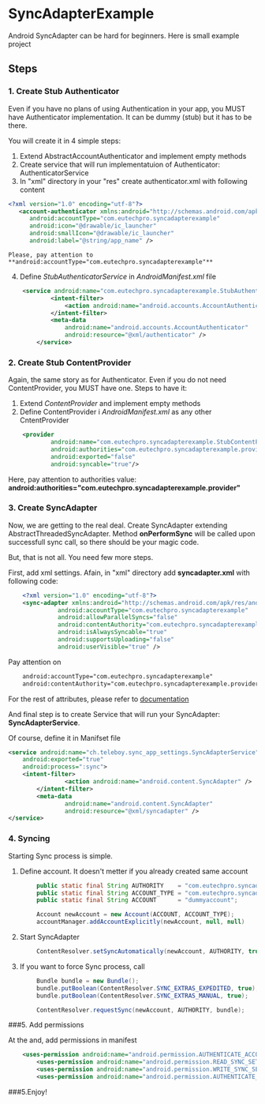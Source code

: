 # SyncAdapterExample
Android SyncAdapter can be hard for beginners. Here is small example project

## Steps

### 1. Create Stub Authenticator

Even if you have no plans of using Authentication in your app, you MUST have Authenticator implementation.
It can be dummy (stub) but it has to be there.

You will create it in 4 simple steps:
    
1. Extend AbstractAccountAuthenticator and implement empty methods
2. Create service that will run implementatuion of Authenticator: AuthenticatorService
3. In "xml" directory in your "res" create authenticator.xml with following content

	
```xml
<?xml version="1.0" encoding="utf-8"?>
   <account-authenticator xmlns:android="http://schemas.android.com/apk/res/android"
      android:accountType="com.eutechpro.syncadapterexample"
      android:icon="@drawable/ic_launcher"
      android:smallIcon="@drawable/ic_launcher"
      android:label="@string/app_name" />
```

		
	Please, pay attention to **android:accountType="com.eutechpro.syncadapterexample"**



4. Define *StubAuthenticatorService* in *AndroidManifest.xml* file
   
   
```XML
   	<service android:name="com.eutechpro.syncadapterexample.StubAuthenticatorService">
            <intent-filter>
                <action android:name="android.accounts.AccountAuthenticator" />
            </intent-filter>
            <meta-data
                android:name="android.accounts.AccountAuthenticator"
                android:resource="@xml/authenticator" />
        </service>
```
   	


### 2. Create Stub ContentProvider

Again, the same story as for Authenticator. Even if you do not need ContentProvider, you MUST have one.
Steps to have it:

1. Extend *ContentProvider* and implement empty methods
2. Define ContentProvider i *AndroidManifest.xml* as any other CntentProvider

	
```XML
	<provider
            android:name="com.eutechpro.syncadapterexample.StubContentProvider"
            android:authorities="com.eutechpro.syncadapterexample.provider"
            android:exported="false"
            android:syncable="true"/>
```       	
       
Here, pay attention to authorities value: 			
**android:authorities="com.eutechpro.syncadapterexample.provider"**



### 3. Create SyncAdapter

Now, we are getting to the real deal. Create SyncAdapter extending AbstractThreadedSyncAdapter.
Method **onPerformSync** will be called upon successfull sync call, so there should be your magic code.

But, that is not all. You need few more steps.

First, add xml settings. Afain, in "xml" directory add **syncadapter.xml** with following code:

```XML
	<?xml version="1.0" encoding="utf-8"?>
	<sync-adapter xmlns:android="http://schemas.android.com/apk/res/android"
              android:accountType="com.eutechpro.syncadapterexample"
              android:allowParallelSyncs="false"
              android:contentAuthority="com.eutechpro.syncadapterexample.provider"
              android:isAlwaysSyncable="true"
              android:supportsUploading="false"
              android:userVisible="true" />
```


Pay attention on

```XML
	android:accountType="com.eutechpro.syncadapterexample"
	android:contentAuthority="com.eutechpro.syncadapterexample.provider"
```

For the rest of attributes, please refer to [documentation](https://developer.android.com/training/sync-adapters/creating-sync-adapter.html#CreateSyncAdapterMetadata)

And final step is to create Service that will run your SyncAdapter: **SyncAdapterService**.

Of course, define it in Manifset file

```XML
<service android:name="ch.teleboy.sync_app_settings.SyncAdapterService"
	android:exported="true"
	android:process=":sync">
	<intent-filter>
                <action android:name="android.content.SyncAdapter" />
        </intent-filter>
        <meta-data
                android:name="android.content.SyncAdapter"
                android:resource="@xml/syncadapter" />
</service>
```


### 4. Syncing

Starting Sync process is simple.

1. Define account. It doesn't metter if you already created same account
		
		
```Java
		public static final String AUTHORITY    = "com.eutechpro.syncadapterexample.provider";
    	public static final String ACCOUNT_TYPE = "com.eutechpro.syncadapterexample";
    	public static final String ACCOUNT      = "dummyaccount";

		Account newAccount = new Account(ACCOUNT, ACCOUNT_TYPE);
		accountManager.addAccountExplicitly(newAccount, null, null)
```
		
2. Start SyncAdapter
	
	
```Java
		ContentResolver.setSyncAutomatically(newAccount, AUTHORITY, true);
```

3. If you want to force Sync process, call

		
```Java
		Bundle bundle = new Bundle();
        bundle.putBoolean(ContentResolver.SYNC_EXTRAS_EXPEDITED, true);
        bundle.putBoolean(ContentResolver.SYNC_EXTRAS_MANUAL, true);

        ContentResolver.requestSync(newAccount, AUTHORITY, bundle);
```


###5. Add permissions

At the and, add permissions in manifest

```XML
	<uses-permission android:name="android.permission.AUTHENTICATE_ACCOUNTS" />
    	<uses-permission android:name="android.permission.READ_SYNC_SETTINGS" />
    	<uses-permission android:name="android.permission.WRITE_SYNC_SETTINGS" />
    	<uses-permission android:name="android.permission.AUTHENTICATE_ACCOUNTS" />
```


###5.Enjoy!
